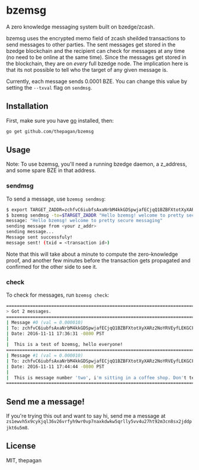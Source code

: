 # bzemsg
A zero knowledge messaging system built on bzedge/zcash.

bzemsg uses the encrypted memo field of zcash sheilded transactions to send
messages to other parties. The sent messages get stored in the bzedge blockchain
and the recipient can check for messages at any time (no need to be online at
the same time). Since the messages get stored in the blockchain, they are on
*every* full bzedge node. The implication here is that its not possible to tell
who the target of any given message is.

Currently, each message sends 0.0001 BZE. You can change this value by setting
the `--txval` flag on `sendmsg`.

## Installation
First, make sure you have [go](https://golang.org/doc/install) installed, then:
```sh
go get github.com/thepagan/bzemsg
```

## Usage
Note: To use bzemsg, you'll need a running bzedge daemon, a z_address, and some
spare BZE in that address.

### sendmsg
To send a message, use `bzemsg sendmsg`:
```sh
$ export TARGET_ZADDR=zchfvC6iubfsAxaNrbM4kkGDSpwjafECjqQ1BZBFXtotXyXARz2NoYRVEyfLEKGCFRY7Xfj2Q3jFueoHHmQKb63C3zumYnU
$ bzemsg sendmsg -to=$TARGET_ZADDR "Hello bzemsg! welcome to pretty secure messaging"
message: "Hello bzemsg! welcome to pretty secure messaging"
sending message from <your z_addr>
sending message...
Message sent successfuly!
message sent! (txid = <transaction id>)
```

Note that this will take about a minute to compute the zero-knowledge proof,
and another few minutes before the transaction gets propagated and confirmed
for the other side to see it.

### check
To check for messages, run `bzemsg check`:

```sh
================================================================================
> Got 2 messages.
================================================================================
| Message #0 (val = 0.000010)
| To: zchfvC6iubfsAxaNrbM4kkGDSpwjafECjqQ1BZBFXtotXyXARz2NoYRVEyfLEKGCFRY7Xfj2Q3jFueoHHmQKb63C3zumYnU
| Date: 2016-11-11 17:36:31 -0800 PST
|
|  This is a test of bzemsg, hello everyone!
================================================================================
| Message #1 (val = 0.000010)
| To: zchfvC6iubfsAxaNrbM4kkGDSpwjafECjqQ1BZBFXtotXyXARz2NoYRVEyfLEKGCFRY7Xfj2Q3jFueoHHmQKb63C3zumYnU
| Date: 2016-11-11 17:44:44 -0800 PST
|
|  This is message number 'two', i'm sitting in a coffee shop. Don't tell anyone.
================================================================================
```

## Send me a message!
If you're trying this out and want to say hi, send me a message at `zs1ewvh5x9cykjql36v26vrfyh9wr0vp7naxkdwkw5qrlly5vv4u27ht92m3cn8sx2jddpjkt6u5m8`.

## License
MIT, thepagan
